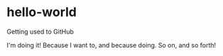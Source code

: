 # hello-world
Getting used to GitHub

I'm doing it! Because I want to, and because doing.
So on, and so forth!
